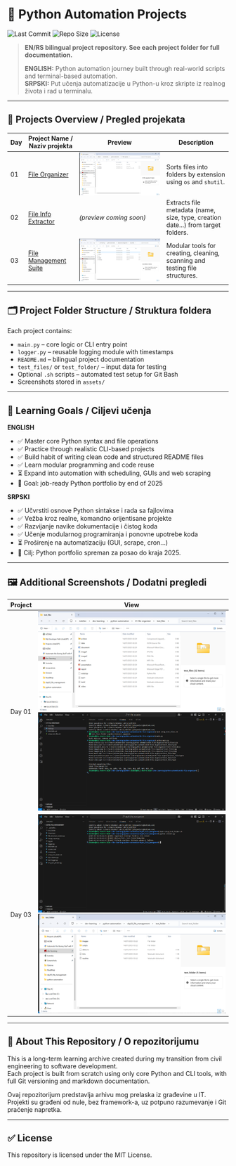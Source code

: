 # 🐍 Python Automation Projects

![Last Commit](https://img.shields.io/github/last-commit/jolepavlovic/python-automation?style=flat-square)
![Repo Size](https://img.shields.io/github/repo-size/jolepavlovic/python-automation?style=flat-square)
![License](https://img.shields.io/github/license/jolepavlovic/python-automation?style=flat-square)

> **EN/RS bilingual project repository. See each project folder for full documentation.**
>
> **ENGLISH:** Python automation journey built through real-world scripts and terminal-based automation.  
> **SRPSKI:** Put učenja automatizacije u Python-u kroz skripte iz realnog života i rad u terminalu.

---

## 📂 Projects Overview / Pregled projekata

| Day | Project Name / Naziv projekta | Preview | Description |
|-----|-------------------------------|---------|-------------|
| 01  | [File Organizer](./01-file-organizer) | ![preview](./assets/01-file-organizer%20-preview-1.png) | Sorts files into folders by extension using `os` and `shutil`. |
| 02  | [File Info Extractor](./day02_file_info) | *(preview coming soon)* | Extracts file metadata (name, size, type, creation date...) from target folders. |
| 03  | [File Management Suite](./day03_file_management) | ![preview](./assets/day03-preview-1.png) | Modular tools for creating, cleaning, scanning and testing file structures. |

---

## 🗂️ Project Folder Structure / Struktura foldera

Each project contains:

- `main.py` – core logic or CLI entry point  
- `logger.py` – reusable logging module with timestamps  
- `README.md` – bilingual project documentation  
- `test_files/` or `test_folder/` – input data for testing  
- Optional `.sh` scripts – automated test setup for Git Bash  
- Screenshots stored in `assets/`

---

## 🧠 Learning Goals / Ciljevi učenja

**ENGLISH**
- ✅ Master core Python syntax and file operations  
- ✅ Practice through realistic CLI-based projects  
- ✅ Build habit of writing clean code and structured README files  
- ✅ Learn modular programming and code reuse  
- ⏳ Expand into automation with scheduling, GUIs and web scraping  
- 🎯 Goal: job-ready Python portfolio by end of 2025

**SRPSKI**
- ✅ Učvrstiti osnove Python sintakse i rada sa fajlovima  
- ✅ Vežba kroz realne, komandno orijentisane projekte  
- ✅ Razvijanje navike dokumentacije i čistog koda  
- ✅ Učenje modularnog programiranja i ponovne upotrebe koda  
- ⏳ Proširenje na automatizaciju (GUI, scrape, cron...)  
- 🎯 Cilj: Python portfolio spreman za posao do kraja 2025.

---

## 🖼️ Additional Screenshots / Dodatni pregledi

| Project | View |
|--------|------|
| Day 01 | ![preview](./assets/01-file-organizer%20-preview-2.png) ![preview](./assets/01-file-organizer%20-preview-3.png) |
| Day 03 | ![preview](./assets/day03-preview-2.png) ![preview](./assets/day03-preview-3.png) |

---

## 📌 About This Repository / O repozitorijumu

This is a long-term learning archive created during my transition from civil engineering to software development.  
Each project is built from scratch using only core Python and CLI tools, with full Git versioning and markdown documentation.

Ovaj repozitorijum predstavlja arhivu mog prelaska iz građevine u IT.  
Projekti su građeni od nule, bez framework-a, uz potpuno razumevanje i Git praćenje napretka.

---

## ✅ License

This repository is licensed under the MIT License.